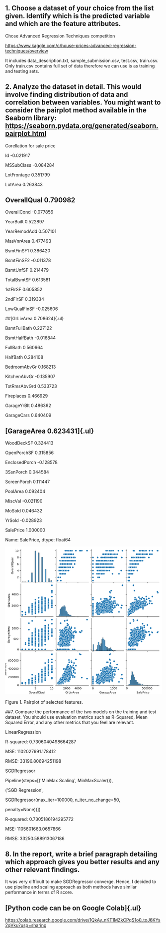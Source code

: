 ## 1. Choose a dataset of your choice from the list given. Identify which is the predicted variable and which are the feature attributes.

Chose Advanced Regression Techniques competition

https://www.kaggle.com/c/house-prices-advanced-regression-techniques/overview

It includes data_description.txt, sample_submission.csv, test.csv,
train.csv. Only train.csv contains full set of data therefore we can use
is as training and testing sets.

## 2. Analyze the dataset in detail. This would involve finding distribution of data and correlation between variables. You might want to consider the pairplot method available in the Seaborn library: <https://seaborn.pydata.org/generated/seaborn.pairplot.html>

Corellation for sale price

Id -0.021917

MSSubClass -0.084284

LotFrontage 0.351799

LotArea 0.263843

## OverallQual 0.790982

OverallCond -0.077856

YearBuilt 0.522897

YearRemodAdd 0.507101

MasVnrArea 0.477493

BsmtFinSF1 0.386420

BsmtFinSF2 -0.011378

BsmtUnfSF 0.214479

TotalBsmtSF 0.613581

1stFlrSF 0.605852

2ndFlrSF 0.319334

LowQualFinSF -0.025606

##[GrLivArea 0.708624]{.ul}

BsmtFullBath 0.227122

BsmtHalfBath -0.016844

FullBath 0.560664

HalfBath 0.284108

BedroomAbvGr 0.168213

KitchenAbvGr -0.135907

TotRmsAbvGrd 0.533723

Fireplaces 0.466929

GarageYrBlt 0.486362

GarageCars 0.640409

## [GarageArea 0.623431]{.ul}

WoodDeckSF 0.324413

OpenPorchSF 0.315856

EnclosedPorch -0.128578

3SsnPorch 0.044584

ScreenPorch 0.111447

PoolArea 0.092404

MiscVal -0.021190

MoSold 0.046432

YrSold -0.028923

SalePrice 1.000000

Name: SalePrice, dtype: float64

![](Figure_1.png)

Figure 1. Pairplot of selected features.

##7. Compare the performance of the two models on the training and test dataset. You should use evaluation metrics such as R-Squared, Mean Squared Error, and any other metrics that you feel are relevant.

LinearRegression

R-squared: 0.7306040498664287

MSE: 1102027991.178412

RMSE: 33196.80694251198

SGDRegressor

Pipeline(steps=\[(\'MinMax Scaling\', MinMaxScaler()),

(\'SGD Regression\',

SGDRegressor(max_iter=100000, n_iter_no_change=50,

penalty=None))\])

R-squared: 0.7305186194295772

MSE: 1105601663.0657866

RMSE: 33250.588913067186

## 8. In the report, write a brief paragraph detailing which approach gives you better results and any other relevant findings.

It was very difficult to make SGDRegressor converge. Hence, I decided to use pipeline and scaling approach as both methods have similar
performance in terms of R score.

## [Python code can be on Google Colab]{.ul}
<https://colab.research.google.com/drive/1QkAy_nKT1MZkCPqS1o0_toJ6KYs2qVku?usp=sharing>
